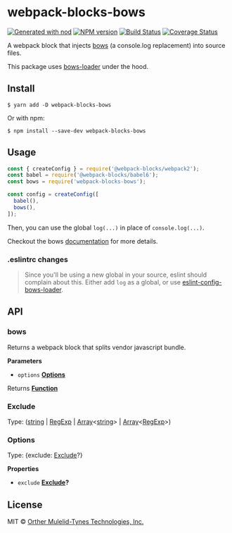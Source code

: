 # webpack-blocks-bows

[![Generated with nod](https://img.shields.io/badge/generator-nod-2196F3.svg?style=flat-square)](https://github.com/diegohaz/nod)
[![NPM version](https://img.shields.io/npm/v/webpack-blocks-bows.svg?style=flat-square)](https://npmjs.org/package/webpack-blocks-bows)
[![Build Status](https://img.shields.io/travis/omt-tech/webpack-blocks-bows/master.svg?style=flat-square)](https://travis-ci.org/omt-tech/webpack-blocks-bows) [![Coverage Status](https://img.shields.io/codecov/c/github/omt-tech/webpack-blocks-bows/master.svg?style=flat-square)](https://codecov.io/gh/omt-tech/webpack-blocks-bows/branch/master)

A webpack block that injects [bows](https://www.npmjs.com/package/bows) (a console.log replacement) into source files.

This package uses [bows-loader](https://github.com/arrayjam/bows-loader) under the hood.

## Install

    $ yarn add -D webpack-blocks-bows

Or with npm:

    $ npm install --save-dev webpack-blocks-bows

## Usage

```js
const { createConfig } = require('@webpack-blocks/webpack2');
const babel = require('@webpack-blocks/babel6');
const bows = require('webpack-blocks-bows');

const config = createConfig([
  babel(),
  bows(),
]);
```

Then, you can use the global `log(...)` in place of `console.log(...)`.

Checkout the bows [documentation](https://www.npmjs.com/package/bows) for more details.

### .eslintrc changes

> Since you'll be using a new global in your source, eslint should complain about this. Either add `log` as a global, or use [eslint-config-bows-loader](https://www.npmjs.com/package/eslint-config-bows-loader).

## API

<!-- Generated by documentation.js. Update this documentation by updating the source code. -->

### bows

Returns a webpack block that splits vendor javascript bundle.

**Parameters**

-   `options` **[Options](#options)** 

Returns **[Function](https://developer.mozilla.org/en-US/docs/Web/JavaScript/Reference/Statements/function)** 

### Exclude

Type: ([string](https://developer.mozilla.org/en-US/docs/Web/JavaScript/Reference/Global_Objects/String) \| [RegExp](https://developer.mozilla.org/en-US/docs/Web/JavaScript/Reference/Global_Objects/RegExp) \| [Array](https://developer.mozilla.org/en-US/docs/Web/JavaScript/Reference/Global_Objects/Array)&lt;[string](https://developer.mozilla.org/en-US/docs/Web/JavaScript/Reference/Global_Objects/String)> | [Array](https://developer.mozilla.org/en-US/docs/Web/JavaScript/Reference/Global_Objects/Array)&lt;[RegExp](https://developer.mozilla.org/en-US/docs/Web/JavaScript/Reference/Global_Objects/RegExp)>)

### Options

Type: {exclude: [Exclude](#exclude)?}

**Properties**

-   `exclude` **[Exclude](#exclude)?** 

## License

MIT © [Orther Mulelid-Tynes Technologies, Inc.](http://omt.tech)
